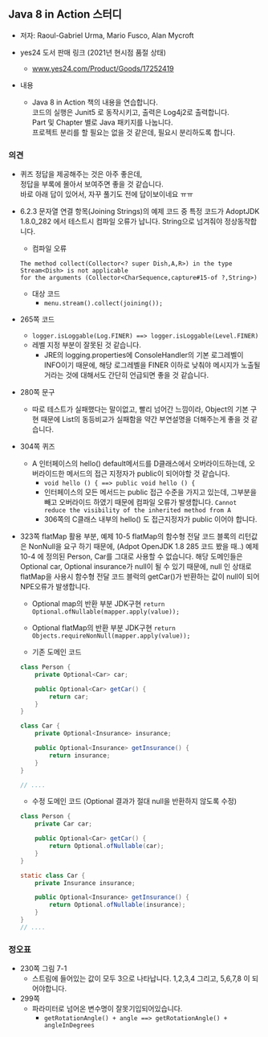 ## Java 8 in Action 스터디
* 저자: Raoul-Gabriel Urma, Mario Fusco, Alan Mycroft
* yes24 도서 판매 링크 (2021년 현시점 품절 상태)
	* www.yes24.com/Product/Goods/17252419

* 내용
	* Java 8 in Action 책의 내용을 연습합니다.<br>
	코드의 실행은 Junit5 로 동작시키고, 출력은 Log4j2로 출력합니다.<br>
	Part 및 Chapter 별로 Java 패키지를 나눕니다.<br>
	프로젝트 분리를 할 필요는 없을 것 같은데, 필요시 분리하도록 합니다.
    
### 의견
* 퀴즈 정답을 제공해주는 것은 아주 좋은데,<br>정답을 부록에 몰아서 보여주면 좋을 것 같습니다.<br>바로 아래 답이 있어서, 자꾸 풀기도 전에 답이보이네요 ㅠㅠ

* 6.2.3 문자열 연결 항목(Joining Strings)의 예제 코드 중 특정 코드가 AdoptJDK 1.8.0_282 에서 테스트시 컴파일 오류가 납니다. String으로 넘겨줘야 정상동작합니다.
    * 컴파일 오류
	```
	The method collect(Collector<? super Dish,A,R>) in the type Stream<Dish> is not applicable 
	for the arguments (Collector<CharSequence,capture#15-of ?,String>)
	```
    * 대상 코드
    	* `menu.stream().collect(joining());`
* 265쪽 코드
    * `logger.isLoggable(Log.FINER) ==> logger.isLoggable(Level.FINER)`
	* 레벨 지정 부분이 잘못된 것 같습니다.
    	* JRE의 logging.properties에 ConsoleHandler의 기본 로그레벨이 INFO이기 때문에, 해당 로그레벨을 FINER 이하로 낮춰야 메시지가 노출될거라는 것에 대해서도 간단히 언급되면 좋을 것 같습니다.
* 280쪽 문구
    * 따로 테스트가 실패했다는 말이없고, 빨리 넘어간 느낌이라, Object의 기본 구현 때문에 List<Point>의 동등비교가 실패함을 약간 부연설명을 더해주는게 좋을 것 같습니다.

* 304쪽 퀴즈
    * A 인터페이스의 hello() default메서드를 D클래스에서 오버라이드하는데, 오버라이드한 메서드의 접근 지정자가 public이 되어야할 것 같습니다.
        * `void hello () { ==> public void hello () {`
        * 인터페이스의 모든 메서드는 public 접근 수준을 가지고 있는데, 그부분을 빼고 오버라이드 하였기 때문에 컴파일 오류가 발생합니다.
            `Cannot reduce the visibility of the inherited method from A`
        * 306쪽의 C클래스 내부의 hello() 도 접근지정자가 public 이어야 합니다.

* 323쪽 flatMap 활용 부분, 예제 10-5
    flatMap의 함수형 전달 코드 블록의 리턴값은 NonNull을 요구 하기 때문에, (Adpot OpenJDK 1.8 285 코드 봤을 때..)
    예제 10-4 에 정의된 Person, Car를 그대로 사용할 수 없습니다.
    해당 도메인들은 Optional<Car> car, Optional<Insurance> insurance가 null이 될 수 있기 때문에,
    null 인 상태로 flatMap을 사용시 함수형 전달 코드 블럭의 getCar()가
    반환하는 값이 null이 되어 NPE오류가 발생합니다.

    * Optional map의 반환 부분 JDK구현
        `return Optional.ofNullable(mapper.apply(value));`
    * Optional flatMap의 반환 부분 JDK구현
        `return Objects.requireNonNull(mapper.apply(value));`

    * 기존 도메인 코드
    ```java
    class Person {
        private Optional<Car> car;

        public Optional<Car> getCar() {
            return car;
        }
    }

    class Car {
        private Optional<Insurance> insurance;

        public Optional<Insurance> getInsurance() {
            return insurance;
        }
    }

    // ....
    ```

    * 수정 도메인 코드 (Optional 결과가 절대 null을 반환하지 않도록 수정)
    ```java
    class Person {
        private Car car;

        public Optional<Car> getCar() {
            return Optional.ofNullable(car);
        }
    }

    static class Car {
        private Insurance insurance;

        public Optional<Insurance> getInsurance() {
            return Optional.ofNullable(insurance);
        }
    }
    // ....
    ```



### 정오표
* 230쪽 그림 7-1
    * 스트림에 들어있는 값이 모두 3으로 나타납니다. 1,2,3,4 그리고, 5,6,7,8 이 되어야합니다.
* 299쪽 
    * 파라미터로 넘어온 변수명이 잘못기입되어있습니다.
        * `getRotationAngle() + angle ==> getRotationAngle() + angleInDegrees`